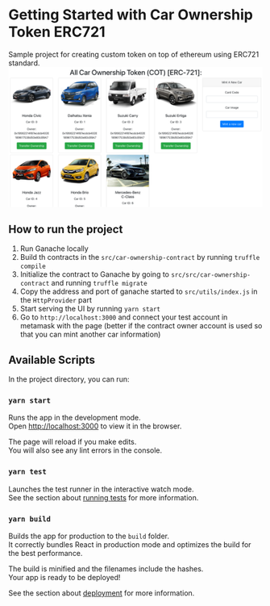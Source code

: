 # Getting Started with Car Ownership Token ERC721

Sample project for creating custom token on top of ethereum using ERC721 standard.
![demo](assets/demo.png)

## How to run the project

1. Run Ganache locally
2. Build th contracts in the `src/car-ownership-contract` by running `truffle compile`
3. Initialize the contract to Ganache by going to `src/src/car-ownership-contract` and running `truffle migrate`
4. Copy the address and port of ganache started to `src/utils/index.js` in the `HttpProvider` part
5. Start serving the UI by running `yarn start`
6. Go to `http://localhost:3000` and connect your test account in metamask with the page (better if the contract owner account is used so that you can mint another car information)

## Available Scripts

In the project directory, you can run:

### `yarn start`

Runs the app in the development mode.\
Open [http://localhost:3000](http://localhost:3000) to view it in the browser.

The page will reload if you make edits.\
You will also see any lint errors in the console.

### `yarn test`

Launches the test runner in the interactive watch mode.\
See the section about [running tests](https://facebook.github.io/create-react-app/docs/running-tests) for more information.

### `yarn build`

Builds the app for production to the `build` folder.\
It correctly bundles React in production mode and optimizes the build for the best performance.

The build is minified and the filenames include the hashes.\
Your app is ready to be deployed!

See the section about [deployment](https://facebook.github.io/create-react-app/docs/deployment) for more information.
